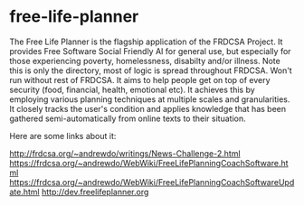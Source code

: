 # free-life-planner
The Free Life Planner is the flagship application of the FRDCSA Project.  It provides Free Software Social Friendly AI for general use, but especially for those experiencing poverty, homelessness, disabilty and/or illness.  Note this is only the directory, most of logic is spread throughout FRDCSA.  Won't run without rest of FRDCSA.  It aims to help people get on top of every security (food, financial, health, emotional etc).  It achieves this by employing various planning techniques at multiple scales and granularities.  It closely tracks the user's condition and applies knowledge that has been gathered semi-automatically from online texts to their situation.

Here are some links about it:

http://frdcsa.org/~andrewdo/writings/News-Challenge-2.html
https://frdcsa.org/~andrewdo/WebWiki/FreeLifePlanningCoachSoftware.html
https://frdcsa.org/~andrewdo/WebWiki/FreeLifePlanningCoachSoftwareUpdate.html
http://dev.freelifeplanner.org
